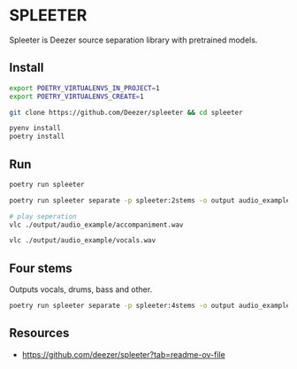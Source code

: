 # SPLEETER

Spleeter is Deezer source separation library with pretrained models.  

## Install

```sh
export POETRY_VIRTUALENVS_IN_PROJECT=1
export POETRY_VIRTUALENVS_CREATE=1

git clone https://github.com/Deezer/spleeter && cd spleeter

pyenv install
poetry install
```

## Run

```sh
poetry run spleeter

poetry run spleeter separate -p spleeter:2stems -o output audio_example.mp3

# play seperation
vlc ./output/audio_example/accompaniment.wav 

vlc ./output/audio_example/vocals.wav 
```

## Four stems

Outputs vocals, drums, bass and other.  

```sh
poetry run spleeter separate -p spleeter:4stems -o output audio_example.mp3
```

## Resources

* https://github.com/deezer/spleeter?tab=readme-ov-file